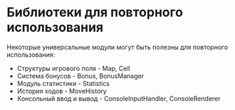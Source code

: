 # Библиотеки для повторного использования

Некоторые универсальные модули могут быть полезны для повторного использования:
- Структуры игрового поля - Map, Cell
- Система бонусов - Bonus, BonusManager
- Модуль статистики - Statistics
- История ходов - MoveHistory
- Консольный ввод и вывод - ConsoleInputHandler, ConsoleRenderer
